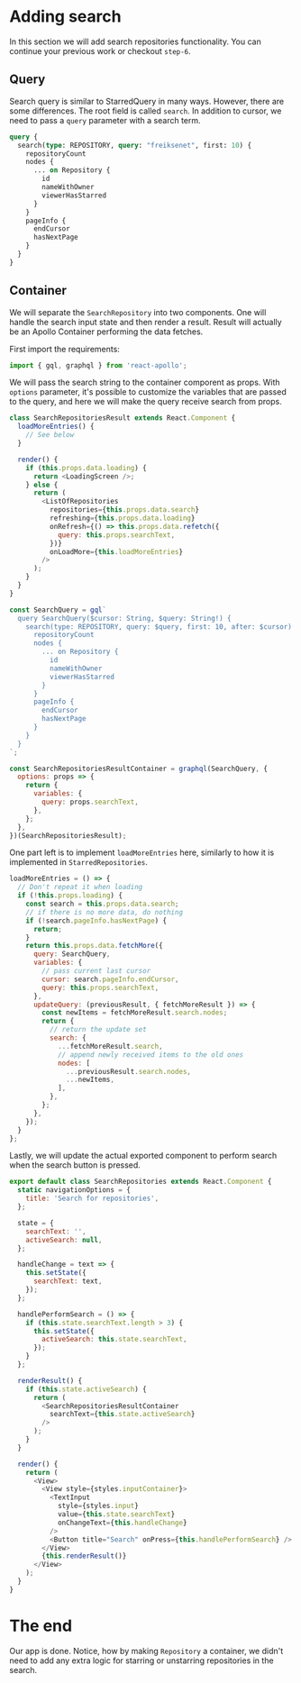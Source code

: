 # Adding search

In this section we will add search repositories functionality. You can continue
your previous work or checkout `step-6`.

## Query

Search query is similar to StarredQuery in many ways. However, there are some
differences. The root field is called `search`. In addition to cursor, we
need to pass a `query` parameter with a search term.

```graphql
query {
  search(type: REPOSITORY, query: "freiksenet", first: 10) {
    repositoryCount
    nodes {
      ... on Repository {
        id
        nameWithOwner
        viewerHasStarred
      }
    }
    pageInfo {
      endCursor
      hasNextPage
    }
  }
}
```

## Container

We will separate the `SearchRepository` into two components. One will handle
the search input state and then render a result. Result will actually be an
Apollo Container performing the data fetches.

First import the requirements:

```js
import { gql, graphql } from 'react-apollo';
```

We will pass the search string to the container comporent as props. With
`options` parameter, it's possible to customize the variables that are passed
to the query, and here we will make the query receive search from props.

```js
class SearchRepositoriesResult extends React.Component {
  loadMoreEntries() {
    // See below
  }

  render() {
    if (this.props.data.loading) {
      return <LoadingScreen />;
    } else {
      return (
        <ListOfRepositories
          repositories={this.props.data.search}
          refreshing={this.props.data.loading}
          onRefresh={() => this.props.data.refetch({
            query: this.props.searchText,
          })}
          onLoadMore={this.loadMoreEntries}
        />
      );
    }
  }
}

const SearchQuery = gql`
  query SearchQuery($cursor: String, $query: String!) {
    search(type: REPOSITORY, query: $query, first: 10, after: $cursor) {
      repositoryCount
      nodes {
        ... on Repository {
          id
          nameWithOwner
          viewerHasStarred
        }
      }
      pageInfo {
        endCursor
        hasNextPage
      }
    }
  }
`;

const SearchRepositoriesResultContainer = graphql(SearchQuery, {
  options: props => {
    return {
      variables: {
        query: props.searchText,
      },
    };
  },
})(SearchRepositoriesResult);
```

One part left is to implement `loadMoreEntries` here, similarly to how it is
implemented in `StarredRepositories`.

```js
loadMoreEntries = () => {
  // Don't repeat it when loading
  if (!this.props.loading) {
    const search = this.props.data.search;
    // if there is no more data, do nothing
    if (!search.pageInfo.hasNextPage) {
      return;
    }
    return this.props.data.fetchMore({
      query: SearchQuery,
      variables: {
        // pass current last cursor
        cursor: search.pageInfo.endCursor,
        query: this.props.searchText,
      },
      updateQuery: (previousResult, { fetchMoreResult }) => {
        const newItems = fetchMoreResult.search.nodes;
        return {
          // return the update set
          search: {
            ...fetchMoreResult.search,
            // append newly received items to the old ones
            nodes: [
              ...previousResult.search.nodes,
              ...newItems,
            ],
          },
        };
      },
    });
  }
};
```

Lastly, we will update the actual exported component to perform search when
the search button is pressed.

```js
export default class SearchRepositories extends React.Component {
  static navigationOptions = {
    title: 'Search for repositories',
  };

  state = {
    searchText: '',
    activeSearch: null,
  };

  handleChange = text => {
    this.setState({
      searchText: text,
    });
  };

  handlePerformSearch = () => {
    if (this.state.searchText.length > 3) {
      this.setState({
        activeSearch: this.state.searchText,
      });
    }
  };

  renderResult() {
    if (this.state.activeSearch) {
      return (
        <SearchRepositoriesResultContainer
          searchText={this.state.activeSearch}
        />
      );
    }
  }

  render() {
    return (
      <View>
        <View style={styles.inputContainer}>
          <TextInput
            style={styles.input}
            value={this.state.searchText}
            onChangeText={this.handleChange}
          />
          <Button title="Search" onPress={this.handlePerformSearch} />
        </View>
        {this.renderResult()}
      </View>
    );
  }
}
```

# The end

Our app is done. Notice, how by making `Repository` a container, we didn't need
to add any extra logic for starring or unstarring repositories in the search.
